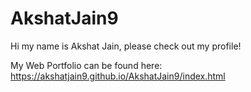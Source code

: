 # AkshatJain9

Hi my name is Akshat Jain, please check out my profile!

My Web Portfolio can be found here:
https://akshatjain9.github.io/AkshatJain9/index.html
